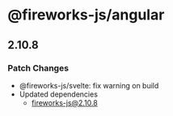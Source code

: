 # @fireworks-js/angular

## 2.10.8

### Patch Changes

- @fireworks-js/svelte: fix warning on build
- Updated dependencies
  - fireworks-js@2.10.8
